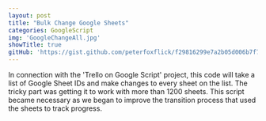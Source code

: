 ```yaml
---
layout: post
title: "Bulk Change Google Sheets"
categories: GoogleScript
img: 'GoogleChangeAll.jpg'
showTitle: true
gitHub: 'https://gist.github.com/peterfoxflick/f29816299e7a2b05d006b7f728b03e70'
---
```


In connection with the 'Trello on Google Script' project, this code will take a list of Google Sheet IDs and make changes to every sheet on the list. The tricky part was getting it to work with more than 1200 sheets. This script became necessary as we began to improve the transition process that used the sheets to track progress.
